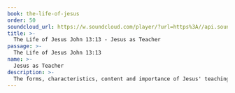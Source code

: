 ```yaml
---
book: the-life-of-jesus
order: 50
soundcloud_url: https://w.soundcloud.com/player/?url=https%3A//api.soundcloud.com/tracks/
title: >-
  The Life of Jesus John 13:13 - Jesus as Teacher
passage: >-
  The Life of Jesus John 13:13
name: >-
  Jesus as Teacher
description: >-
  The forms, characteristics, content and importance of Jesus' teaching are discussed.
---
```



